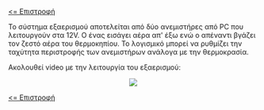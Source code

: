 <a href="../README.md"><= Επιστροφή</a><br>

<p>Το σύστημα εξαερισμού αποτελείται από δύο ανεμιστήρες από PC που λειτουργούν στα 12V. Ο ένας εισάγει αέρα απ' έξω ενώ ο απέναντι βγάζει τον ζεστό αέρα του θερμοκηπίου. Το λογισμικό μπορεί να ρυθμίζει την ταχύτητα περιστροφής των ανεμιστήρων ανάλογα με την θερμοκρασία.</p>
  
<p>Ακολουθεί video με την λειτουργία του εξαερισμού:</p>
  <p align="center">
<a href="https://www.youtube.com/watch?v=H-O3UBB5Zus" title="Παρακολούθηση"><img src="https://img.youtube.com/vi/H-O3UBB5Zus/0.jpg"></a></p>
  <a href="../README.md"><= Επιστροφή</a><br>
